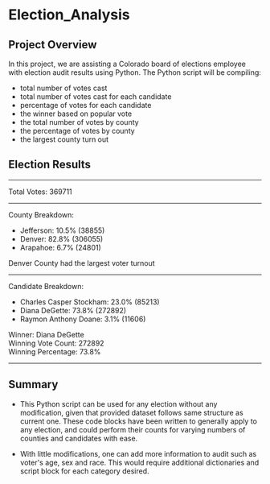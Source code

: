 # Election_Analysis
## Project Overview
In this project, we are assisting a Colorado board of elections employee with election audit results using Python. 
The Python script will be compiling:
- total number of votes cast
- total number of votes cast for each candidate
- percentage of votes for each candidate
- the winner based on popular vote
- the total number of votes by county
- the percentage of votes by county
- the largest county turn out

## Election Results
-------------------
Total Votes: 369711

----------

County Breakdown:
 - Jefferson: 10.5% (38855)
 - Denver: 82.8% (306055)
 - Arapahoe: 6.7% (24801)

Denver County had the largest voter turnout

-------

Candidate Breakdown:
 - Charles Casper Stockham: 23.0% (85213)
 - Diana DeGette: 73.8% (272892)
 - Raymon Anthony Doane: 3.1% (11606)

Winner: Diana DeGette  
Winning Vote Count: 272892  
Winning Percentage: 73.8%  

----------

## Summary
- This Python script can be used for any election without any modification, given that provided dataset follows same structure as current one. These code blocks have been written to generally apply to any election, and could perform their counts for varying numbers of counties and candidates with ease. 

- With little modifications, one can add more information to audit such as voter's age, sex and race. This would require additional dictionaries and script block for each category desired.

